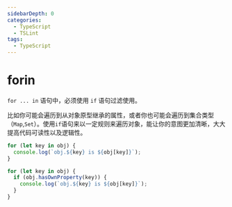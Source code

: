 ```yaml
---
sidebarDepth: 0
categories:
  - TypeScript
  - TSLint
tags:
  - TypeScript
---
```


# forin

`for ... in` 语句中，必须使用 `if` 语句过滤使用。

<Badge text="HasFixer" vertical="middle" />

比如你可能会遍历到从对象原型继承的属性，或者你也可能会遍历到集合类型（`Map`,`Set`）。使用`if`语句来以一定规则来遍历对象，能让你的意图更加清晰，大大提高代码可读性以及逻辑性。

<div class="code-style bad">

<!-- prettier-ignore -->
```ts
for (let key in obj) {
  console.log(`obj.${key} is ${obj[key]}`);
}
```

</div>
<div class="code-style good">

```ts
for (let key in obj) {
  if (obj.hasOwnProperty(key)) {
    console.log(`obj.${key} is ${obj[key]}`);
  }
}
```

</div>
